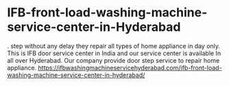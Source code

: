 # IFB-front-load-washing-machine-service-center-in-Hyderabad
. step without any delay they repair all types of home appliance in day only. This is IFB door service center in India and our service center is available In all over Hyderabad. Our company provide door step service to repair home appliance. https://ifbwashingmachineservicehyderabad.com/ifb-front-load-washing-machine-service-center-in-hyderabad/
